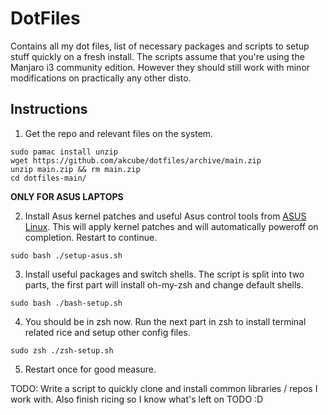 # DotFiles

Contains all my dot files, list of necessary packages and scripts to setup stuff quickly on a fresh install. The scripts assume that you're using the Manjaro i3 community edition. However they should still work with minor modifications on practically any other disto. 

## Instructions

1. Get the repo and relevant files on the system.

```
sudo pamac install unzip
wget https://github.com/akcube/dotfiles/archive/main.zip
unzip main.zip && rm main.zip
cd dotfiles-main/
```

**ONLY FOR ASUS LAPTOPS**

2. Install Asus kernel patches and useful Asus control tools from [ASUS Linux](https://asus-linux.org/). This will apply kernel patches and will automatically poweroff on completion. Restart to continue.

```
sudo bash ./setup-asus.sh
```

3. Install useful packages and switch shells. The script is split into two parts, the first part will install oh-my-zsh and change default shells.

```
sudo bash ./bash-setup.sh
```

4. You should be in zsh now. Run the next part in zsh to install terminal related rice and setup other config files.

```
sudo zsh ./zsh-setup.sh
```

5. Restart once for good measure.

TODO: Write a script to quickly clone and install common libraries / repos I work with. Also finish ricing so I know what's left on TODO :D